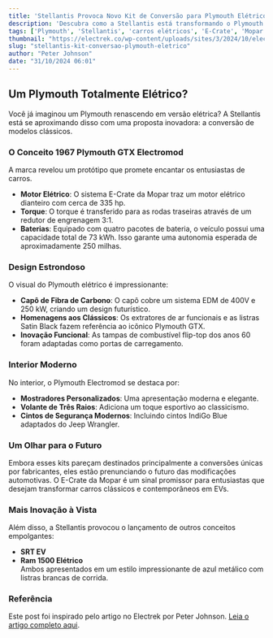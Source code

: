 ```yaml
---
title: 'Stellantis Provoca Novo Kit de Conversão para Plymouth Elétrico'
description: 'Descubra como a Stellantis está transformando o Plymouth com o novo E-Crate.'
tags: ['Plymouth', 'Stellantis', 'carros elétricos', 'E-Crate', 'Mopar']
thumbnail: "https://electrek.co/wp-content/uploads/sites/3/2024/10/electric-Plymouth.jpeg?quality=82&strip=all&w=1400"
slug: "stellantis-kit-conversao-plymouth-eletrico"
author: "Peter Johnson"
date: "31/10/2024 06:01"
---
```


## Um Plymouth Totalmente Elétrico?

Você já imaginou um Plymouth renascendo em versão elétrica? A Stellantis está se aproximando disso com uma proposta inovadora: a conversão de modelos clássicos.

### O Conceito 1967 Plymouth GTX Electromod
A marca revelou um protótipo que promete encantar os entusiastas de carros.

- **Motor Elétrico**: O sistema E-Crate da Mopar traz um motor elétrico dianteiro com cerca de 335 hp.
- **Torque**: O torque é transferido para as rodas traseiras através de um redutor de engrenagem 3:1.
- **Baterias**: Equipado com quatro pacotes de bateria, o veículo possui uma capacidade total de 73 kWh. Isso garante uma autonomia esperada de aproximadamente 250 milhas.

### Design Estrondoso

O visual do Plymouth elétrico é impressionante:
- **Capô de Fibra de Carbono**: O capô cobre um sistema EDM de 400V e 250 kW, criando um design futurístico.
- **Homenagens aos Clássicos**: Os extratores de ar funcionais e as listras Satin Black fazem referência ao icônico Plymouth GTX.
- **Inovação Funcional**: As tampas de combustível flip-top dos anos 60 foram adaptadas como portas de carregamento.

### Interior Moderno

No interior, o Plymouth Electromod se destaca por:
- **Mostradores Personalizados**: Uma apresentação moderna e elegante.
- **Volante de Três Raios**: Adiciona um toque esportivo ao classicismo.
- **Cintos de Segurança Modernos**: Incluindo cintos IndiGo Blue adaptados do Jeep Wrangler.

### Um Olhar para o Futuro

Embora esses kits pareçam destinados principalmente a conversões únicas por fabricantes, eles estão prenunciando o futuro das modificações automotivas. O E-Crate da Mopar é um sinal promissor para entusiastas que desejam transformar carros clássicos e contemporâneos em EVs.

### Mais Inovação à Vista

Além disso, a Stellantis provocou o lançamento de outros conceitos empolgantes:
- **SRT EV**
- **Ram 1500 Elétrico**  
Ambos apresentados em um estilo impressionante de azul metálico com listras brancas de corrida.

### Referência
Este post foi inspirado pelo artigo no Electrek por Peter Johnson. [Leia o artigo completo aqui](https://electrek.co/2024/10/29/electric-plymouth-stellantis-teases-ev-conversions-more/).